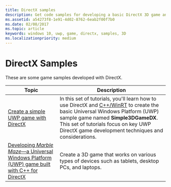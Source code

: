 ```yaml
---
title: DirectX samples
description: Get code samples for developing a basic DirectX 3D game and a game that works on various types of devices.
ms.assetid: a54273f8-1e91-4d02-8762-6eab2f00f7b0
ms.date: 02/08/2017
ms.topic: article
keywords: windows 10, uwp, game, directx, samples, 3D
ms.localizationpriority: medium
---
```

# DirectX Samples

These are some game samples developed with DirectX.

|Topic|Description|
|-|-|
|[Create a simple UWP game with DirectX](tutorial--create-your-first-uwp-directx-game.md)|In this set of tutorials, you'll learn how to use DirectX and [C++/WinRT](/windows/uwp/cpp-and-winrt-apis/) to create the basic Universal Windows Platform (UWP) sample game named **Simple3DGameDX**. This set of tutorials focus on key UWP DirectX game development techniques and considerations.|
|[Developing *Marble Maze*&mdash;a Universal Windows Platform (UWP) game built with C++ for DirectX](developing-marble-maze-a-windows-store-game-in-cpp-and-directx.md)|Create a 3D game that works on various types of devices such as tablets, desktop PCs, and laptops.|
